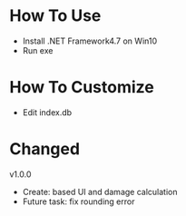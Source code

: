 # How To Use
- Install .NET Framework4.7 on Win10
- Run exe
# How To Customize
- Edit index.db
# Changed
v1.0.0
- Create: based UI and damage calculation
- Future task: fix rounding error
